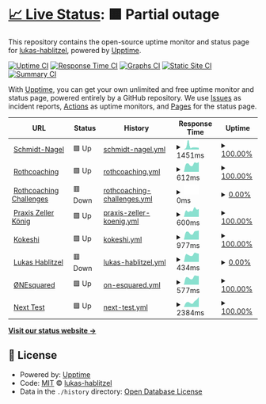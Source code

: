 # [📈 Live Status](https://lukas-hablitzel.github.io/upptime): <!--live status--> **🟧 Partial outage**

This repository contains the open-source uptime monitor and status page for [lukas-hablitzel](https://lukas-hablitzel.github.io/upptime), powered by [Upptime](https://github.com/upptime/upptime).

[![Uptime CI](https://github.com/koj-co/upptime/workflows/Uptime%20CI/badge.svg)](https://github.com/koj-co/upptime/actions?query=workflow%3A%22Uptime+CI%22)
[![Response Time CI](https://github.com/koj-co/upptime/workflows/Response%20Time%20CI/badge.svg)](https://github.com/koj-co/upptime/actions?query=workflow%3A%22Response+Time+CI%22)
[![Graphs CI](https://github.com/koj-co/upptime/workflows/Graphs%20CI/badge.svg)](https://github.com/koj-co/upptime/actions?query=workflow%3A%22Graphs+CI%22)
[![Static Site CI](https://github.com/koj-co/upptime/workflows/Static%20Site%20CI/badge.svg)](https://github.com/koj-co/upptime/actions?query=workflow%3A%22Static+Site+CI%22)
[![Summary CI](https://github.com/koj-co/upptime/workflows/Summary%20CI/badge.svg)](https://github.com/koj-co/upptime/actions?query=workflow%3A%22Summary+CI%22)

With [Upptime](https://upptime.js.org), you can get your own unlimited and free uptime monitor and status page, powered entirely by a GitHub repository. We use [Issues](https://github.com/lukas-hablitzel/upptime/issues) as incident reports, [Actions](https://github.com/lukas-hablitzel/upptime/actions) as uptime monitors, and [Pages](https://lukas-hablitzel.github.io/upptime) for the status page.

<!--start: status pages-->
<!-- This summary is generated by Upptime (https://github.com/upptime/upptime) -->
<!-- Do not edit this manually, your changes will be overwritten -->
<!-- prettier-ignore -->
| URL | Status | History | Response Time | Uptime |
| --- | ------ | ------- | ------------- | ------ |
| <img alt="" src="https://icons.duckduckgo.com/ip3/schmidt-nagel.ch.ico" height="13"> [Schmidt-Nagel](https://schmidt-nagel.ch) | 🟩 Up | [schmidt-nagel.yml](https://github.com/lukas-hablitzel/upptime/commits/HEAD/history/schmidt-nagel.yml) | <details><summary><img alt="Response time graph" src="./graphs/schmidt-nagel/response-time-week.png" height="20"> 1451ms</summary><br><a href="https://lukas-hablitzel.github.io/upptime/history/schmidt-nagel"><img alt="Response time 850" src="https://img.shields.io/endpoint?url=https%3A%2F%2Fraw.githubusercontent.com%2Flukas-hablitzel%2Fupptime%2FHEAD%2Fapi%2Fschmidt-nagel%2Fresponse-time.json"></a><br><a href="https://lukas-hablitzel.github.io/upptime/history/schmidt-nagel"><img alt="24-hour response time 913" src="https://img.shields.io/endpoint?url=https%3A%2F%2Fraw.githubusercontent.com%2Flukas-hablitzel%2Fupptime%2FHEAD%2Fapi%2Fschmidt-nagel%2Fresponse-time-day.json"></a><br><a href="https://lukas-hablitzel.github.io/upptime/history/schmidt-nagel"><img alt="7-day response time 1451" src="https://img.shields.io/endpoint?url=https%3A%2F%2Fraw.githubusercontent.com%2Flukas-hablitzel%2Fupptime%2FHEAD%2Fapi%2Fschmidt-nagel%2Fresponse-time-week.json"></a><br><a href="https://lukas-hablitzel.github.io/upptime/history/schmidt-nagel"><img alt="30-day response time 957" src="https://img.shields.io/endpoint?url=https%3A%2F%2Fraw.githubusercontent.com%2Flukas-hablitzel%2Fupptime%2FHEAD%2Fapi%2Fschmidt-nagel%2Fresponse-time-month.json"></a><br><a href="https://lukas-hablitzel.github.io/upptime/history/schmidt-nagel"><img alt="1-year response time 799" src="https://img.shields.io/endpoint?url=https%3A%2F%2Fraw.githubusercontent.com%2Flukas-hablitzel%2Fupptime%2FHEAD%2Fapi%2Fschmidt-nagel%2Fresponse-time-year.json"></a></details> | <details><summary><a href="https://lukas-hablitzel.github.io/upptime/history/schmidt-nagel">100.00%</a></summary><a href="https://lukas-hablitzel.github.io/upptime/history/schmidt-nagel"><img alt="All-time uptime 99.95%" src="https://img.shields.io/endpoint?url=https%3A%2F%2Fraw.githubusercontent.com%2Flukas-hablitzel%2Fupptime%2FHEAD%2Fapi%2Fschmidt-nagel%2Fuptime.json"></a><br><a href="https://lukas-hablitzel.github.io/upptime/history/schmidt-nagel"><img alt="24-hour uptime 100.00%" src="https://img.shields.io/endpoint?url=https%3A%2F%2Fraw.githubusercontent.com%2Flukas-hablitzel%2Fupptime%2FHEAD%2Fapi%2Fschmidt-nagel%2Fuptime-day.json"></a><br><a href="https://lukas-hablitzel.github.io/upptime/history/schmidt-nagel"><img alt="7-day uptime 100.00%" src="https://img.shields.io/endpoint?url=https%3A%2F%2Fraw.githubusercontent.com%2Flukas-hablitzel%2Fupptime%2FHEAD%2Fapi%2Fschmidt-nagel%2Fuptime-week.json"></a><br><a href="https://lukas-hablitzel.github.io/upptime/history/schmidt-nagel"><img alt="30-day uptime 99.96%" src="https://img.shields.io/endpoint?url=https%3A%2F%2Fraw.githubusercontent.com%2Flukas-hablitzel%2Fupptime%2FHEAD%2Fapi%2Fschmidt-nagel%2Fuptime-month.json"></a><br><a href="https://lukas-hablitzel.github.io/upptime/history/schmidt-nagel"><img alt="1-year uptime 99.99%" src="https://img.shields.io/endpoint?url=https%3A%2F%2Fraw.githubusercontent.com%2Flukas-hablitzel%2Fupptime%2FHEAD%2Fapi%2Fschmidt-nagel%2Fuptime-year.json"></a></details>
| <img alt="" src="https://icons.duckduckgo.com/ip3/rothcoaching.com.ico" height="13"> [Rothcoaching](https://rothcoaching.com) | 🟩 Up | [rothcoaching.yml](https://github.com/lukas-hablitzel/upptime/commits/HEAD/history/rothcoaching.yml) | <details><summary><img alt="Response time graph" src="./graphs/rothcoaching/response-time-week.png" height="20"> 612ms</summary><br><a href="https://lukas-hablitzel.github.io/upptime/history/rothcoaching"><img alt="Response time 588" src="https://img.shields.io/endpoint?url=https%3A%2F%2Fraw.githubusercontent.com%2Flukas-hablitzel%2Fupptime%2FHEAD%2Fapi%2Frothcoaching%2Fresponse-time.json"></a><br><a href="https://lukas-hablitzel.github.io/upptime/history/rothcoaching"><img alt="24-hour response time 460" src="https://img.shields.io/endpoint?url=https%3A%2F%2Fraw.githubusercontent.com%2Flukas-hablitzel%2Fupptime%2FHEAD%2Fapi%2Frothcoaching%2Fresponse-time-day.json"></a><br><a href="https://lukas-hablitzel.github.io/upptime/history/rothcoaching"><img alt="7-day response time 612" src="https://img.shields.io/endpoint?url=https%3A%2F%2Fraw.githubusercontent.com%2Flukas-hablitzel%2Fupptime%2FHEAD%2Fapi%2Frothcoaching%2Fresponse-time-week.json"></a><br><a href="https://lukas-hablitzel.github.io/upptime/history/rothcoaching"><img alt="30-day response time 720" src="https://img.shields.io/endpoint?url=https%3A%2F%2Fraw.githubusercontent.com%2Flukas-hablitzel%2Fupptime%2FHEAD%2Fapi%2Frothcoaching%2Fresponse-time-month.json"></a><br><a href="https://lukas-hablitzel.github.io/upptime/history/rothcoaching"><img alt="1-year response time 595" src="https://img.shields.io/endpoint?url=https%3A%2F%2Fraw.githubusercontent.com%2Flukas-hablitzel%2Fupptime%2FHEAD%2Fapi%2Frothcoaching%2Fresponse-time-year.json"></a></details> | <details><summary><a href="https://lukas-hablitzel.github.io/upptime/history/rothcoaching">100.00%</a></summary><a href="https://lukas-hablitzel.github.io/upptime/history/rothcoaching"><img alt="All-time uptime 99.97%" src="https://img.shields.io/endpoint?url=https%3A%2F%2Fraw.githubusercontent.com%2Flukas-hablitzel%2Fupptime%2FHEAD%2Fapi%2Frothcoaching%2Fuptime.json"></a><br><a href="https://lukas-hablitzel.github.io/upptime/history/rothcoaching"><img alt="24-hour uptime 100.00%" src="https://img.shields.io/endpoint?url=https%3A%2F%2Fraw.githubusercontent.com%2Flukas-hablitzel%2Fupptime%2FHEAD%2Fapi%2Frothcoaching%2Fuptime-day.json"></a><br><a href="https://lukas-hablitzel.github.io/upptime/history/rothcoaching"><img alt="7-day uptime 100.00%" src="https://img.shields.io/endpoint?url=https%3A%2F%2Fraw.githubusercontent.com%2Flukas-hablitzel%2Fupptime%2FHEAD%2Fapi%2Frothcoaching%2Fuptime-week.json"></a><br><a href="https://lukas-hablitzel.github.io/upptime/history/rothcoaching"><img alt="30-day uptime 99.84%" src="https://img.shields.io/endpoint?url=https%3A%2F%2Fraw.githubusercontent.com%2Flukas-hablitzel%2Fupptime%2FHEAD%2Fapi%2Frothcoaching%2Fuptime-month.json"></a><br><a href="https://lukas-hablitzel.github.io/upptime/history/rothcoaching"><img alt="1-year uptime 99.97%" src="https://img.shields.io/endpoint?url=https%3A%2F%2Fraw.githubusercontent.com%2Flukas-hablitzel%2Fupptime%2FHEAD%2Fapi%2Frothcoaching%2Fuptime-year.json"></a></details>
| <img alt="" src="https://icons.duckduckgo.com/ip3/rothcoaching-challenges.com.ico" height="13"> [Rothcoaching Challenges](https://rothcoaching-challenges.com/) | 🟥 Down | [rothcoaching-challenges.yml](https://github.com/lukas-hablitzel/upptime/commits/HEAD/history/rothcoaching-challenges.yml) | <details><summary><img alt="Response time graph" src="./graphs/rothcoaching-challenges/response-time-week.png" height="20"> 0ms</summary><br><a href="https://lukas-hablitzel.github.io/upptime/history/rothcoaching-challenges"><img alt="Response time 717" src="https://img.shields.io/endpoint?url=https%3A%2F%2Fraw.githubusercontent.com%2Flukas-hablitzel%2Fupptime%2FHEAD%2Fapi%2Frothcoaching-challenges%2Fresponse-time.json"></a><br><a href="https://lukas-hablitzel.github.io/upptime/history/rothcoaching-challenges"><img alt="24-hour response time 0" src="https://img.shields.io/endpoint?url=https%3A%2F%2Fraw.githubusercontent.com%2Flukas-hablitzel%2Fupptime%2FHEAD%2Fapi%2Frothcoaching-challenges%2Fresponse-time-day.json"></a><br><a href="https://lukas-hablitzel.github.io/upptime/history/rothcoaching-challenges"><img alt="7-day response time 0" src="https://img.shields.io/endpoint?url=https%3A%2F%2Fraw.githubusercontent.com%2Flukas-hablitzel%2Fupptime%2FHEAD%2Fapi%2Frothcoaching-challenges%2Fresponse-time-week.json"></a><br><a href="https://lukas-hablitzel.github.io/upptime/history/rothcoaching-challenges"><img alt="30-day response time 837" src="https://img.shields.io/endpoint?url=https%3A%2F%2Fraw.githubusercontent.com%2Flukas-hablitzel%2Fupptime%2FHEAD%2Fapi%2Frothcoaching-challenges%2Fresponse-time-month.json"></a><br><a href="https://lukas-hablitzel.github.io/upptime/history/rothcoaching-challenges"><img alt="1-year response time 756" src="https://img.shields.io/endpoint?url=https%3A%2F%2Fraw.githubusercontent.com%2Flukas-hablitzel%2Fupptime%2FHEAD%2Fapi%2Frothcoaching-challenges%2Fresponse-time-year.json"></a></details> | <details><summary><a href="https://lukas-hablitzel.github.io/upptime/history/rothcoaching-challenges">0.00%</a></summary><a href="https://lukas-hablitzel.github.io/upptime/history/rothcoaching-challenges"><img alt="All-time uptime 99.04%" src="https://img.shields.io/endpoint?url=https%3A%2F%2Fraw.githubusercontent.com%2Flukas-hablitzel%2Fupptime%2FHEAD%2Fapi%2Frothcoaching-challenges%2Fuptime.json"></a><br><a href="https://lukas-hablitzel.github.io/upptime/history/rothcoaching-challenges"><img alt="24-hour uptime 0.00%" src="https://img.shields.io/endpoint?url=https%3A%2F%2Fraw.githubusercontent.com%2Flukas-hablitzel%2Fupptime%2FHEAD%2Fapi%2Frothcoaching-challenges%2Fuptime-day.json"></a><br><a href="https://lukas-hablitzel.github.io/upptime/history/rothcoaching-challenges"><img alt="7-day uptime 0.00%" src="https://img.shields.io/endpoint?url=https%3A%2F%2Fraw.githubusercontent.com%2Flukas-hablitzel%2Fupptime%2FHEAD%2Fapi%2Frothcoaching-challenges%2Fuptime-week.json"></a><br><a href="https://lukas-hablitzel.github.io/upptime/history/rothcoaching-challenges"><img alt="30-day uptime 75.31%" src="https://img.shields.io/endpoint?url=https%3A%2F%2Fraw.githubusercontent.com%2Flukas-hablitzel%2Fupptime%2FHEAD%2Fapi%2Frothcoaching-challenges%2Fuptime-month.json"></a><br><a href="https://lukas-hablitzel.github.io/upptime/history/rothcoaching-challenges"><img alt="1-year uptime 97.93%" src="https://img.shields.io/endpoint?url=https%3A%2F%2Fraw.githubusercontent.com%2Flukas-hablitzel%2Fupptime%2FHEAD%2Fapi%2Frothcoaching-challenges%2Fuptime-year.json"></a></details>
| <img alt="" src="https://icons.duckduckgo.com/ip3/praxis-zeller-koenig.de.ico" height="13"> [Praxis Zeller König](https://praxis-zeller-koenig.de) | 🟩 Up | [praxis-zeller-koenig.yml](https://github.com/lukas-hablitzel/upptime/commits/HEAD/history/praxis-zeller-koenig.yml) | <details><summary><img alt="Response time graph" src="./graphs/praxis-zeller-koenig/response-time-week.png" height="20"> 600ms</summary><br><a href="https://lukas-hablitzel.github.io/upptime/history/praxis-zeller-koenig"><img alt="Response time 605" src="https://img.shields.io/endpoint?url=https%3A%2F%2Fraw.githubusercontent.com%2Flukas-hablitzel%2Fupptime%2FHEAD%2Fapi%2Fpraxis-zeller-koenig%2Fresponse-time.json"></a><br><a href="https://lukas-hablitzel.github.io/upptime/history/praxis-zeller-koenig"><img alt="24-hour response time 516" src="https://img.shields.io/endpoint?url=https%3A%2F%2Fraw.githubusercontent.com%2Flukas-hablitzel%2Fupptime%2FHEAD%2Fapi%2Fpraxis-zeller-koenig%2Fresponse-time-day.json"></a><br><a href="https://lukas-hablitzel.github.io/upptime/history/praxis-zeller-koenig"><img alt="7-day response time 600" src="https://img.shields.io/endpoint?url=https%3A%2F%2Fraw.githubusercontent.com%2Flukas-hablitzel%2Fupptime%2FHEAD%2Fapi%2Fpraxis-zeller-koenig%2Fresponse-time-week.json"></a><br><a href="https://lukas-hablitzel.github.io/upptime/history/praxis-zeller-koenig"><img alt="30-day response time 795" src="https://img.shields.io/endpoint?url=https%3A%2F%2Fraw.githubusercontent.com%2Flukas-hablitzel%2Fupptime%2FHEAD%2Fapi%2Fpraxis-zeller-koenig%2Fresponse-time-month.json"></a><br><a href="https://lukas-hablitzel.github.io/upptime/history/praxis-zeller-koenig"><img alt="1-year response time 610" src="https://img.shields.io/endpoint?url=https%3A%2F%2Fraw.githubusercontent.com%2Flukas-hablitzel%2Fupptime%2FHEAD%2Fapi%2Fpraxis-zeller-koenig%2Fresponse-time-year.json"></a></details> | <details><summary><a href="https://lukas-hablitzel.github.io/upptime/history/praxis-zeller-koenig">100.00%</a></summary><a href="https://lukas-hablitzel.github.io/upptime/history/praxis-zeller-koenig"><img alt="All-time uptime 99.51%" src="https://img.shields.io/endpoint?url=https%3A%2F%2Fraw.githubusercontent.com%2Flukas-hablitzel%2Fupptime%2FHEAD%2Fapi%2Fpraxis-zeller-koenig%2Fuptime.json"></a><br><a href="https://lukas-hablitzel.github.io/upptime/history/praxis-zeller-koenig"><img alt="24-hour uptime 100.00%" src="https://img.shields.io/endpoint?url=https%3A%2F%2Fraw.githubusercontent.com%2Flukas-hablitzel%2Fupptime%2FHEAD%2Fapi%2Fpraxis-zeller-koenig%2Fuptime-day.json"></a><br><a href="https://lukas-hablitzel.github.io/upptime/history/praxis-zeller-koenig"><img alt="7-day uptime 100.00%" src="https://img.shields.io/endpoint?url=https%3A%2F%2Fraw.githubusercontent.com%2Flukas-hablitzel%2Fupptime%2FHEAD%2Fapi%2Fpraxis-zeller-koenig%2Fuptime-week.json"></a><br><a href="https://lukas-hablitzel.github.io/upptime/history/praxis-zeller-koenig"><img alt="30-day uptime 87.66%" src="https://img.shields.io/endpoint?url=https%3A%2F%2Fraw.githubusercontent.com%2Flukas-hablitzel%2Fupptime%2FHEAD%2Fapi%2Fpraxis-zeller-koenig%2Fuptime-month.json"></a><br><a href="https://lukas-hablitzel.github.io/upptime/history/praxis-zeller-koenig"><img alt="1-year uptime 98.95%" src="https://img.shields.io/endpoint?url=https%3A%2F%2Fraw.githubusercontent.com%2Flukas-hablitzel%2Fupptime%2FHEAD%2Fapi%2Fpraxis-zeller-koenig%2Fuptime-year.json"></a></details>
| <img alt="" src="https://icons.duckduckgo.com/ip3/kokeshi.ai.ico" height="13"> [Kokeshi](https://kokeshi.ai) | 🟩 Up | [kokeshi.yml](https://github.com/lukas-hablitzel/upptime/commits/HEAD/history/kokeshi.yml) | <details><summary><img alt="Response time graph" src="./graphs/kokeshi/response-time-week.png" height="20"> 977ms</summary><br><a href="https://lukas-hablitzel.github.io/upptime/history/kokeshi"><img alt="Response time 705" src="https://img.shields.io/endpoint?url=https%3A%2F%2Fraw.githubusercontent.com%2Flukas-hablitzel%2Fupptime%2FHEAD%2Fapi%2Fkokeshi%2Fresponse-time.json"></a><br><a href="https://lukas-hablitzel.github.io/upptime/history/kokeshi"><img alt="24-hour response time 683" src="https://img.shields.io/endpoint?url=https%3A%2F%2Fraw.githubusercontent.com%2Flukas-hablitzel%2Fupptime%2FHEAD%2Fapi%2Fkokeshi%2Fresponse-time-day.json"></a><br><a href="https://lukas-hablitzel.github.io/upptime/history/kokeshi"><img alt="7-day response time 977" src="https://img.shields.io/endpoint?url=https%3A%2F%2Fraw.githubusercontent.com%2Flukas-hablitzel%2Fupptime%2FHEAD%2Fapi%2Fkokeshi%2Fresponse-time-week.json"></a><br><a href="https://lukas-hablitzel.github.io/upptime/history/kokeshi"><img alt="30-day response time 1176" src="https://img.shields.io/endpoint?url=https%3A%2F%2Fraw.githubusercontent.com%2Flukas-hablitzel%2Fupptime%2FHEAD%2Fapi%2Fkokeshi%2Fresponse-time-month.json"></a><br><a href="https://lukas-hablitzel.github.io/upptime/history/kokeshi"><img alt="1-year response time 735" src="https://img.shields.io/endpoint?url=https%3A%2F%2Fraw.githubusercontent.com%2Flukas-hablitzel%2Fupptime%2FHEAD%2Fapi%2Fkokeshi%2Fresponse-time-year.json"></a></details> | <details><summary><a href="https://lukas-hablitzel.github.io/upptime/history/kokeshi">100.00%</a></summary><a href="https://lukas-hablitzel.github.io/upptime/history/kokeshi"><img alt="All-time uptime 88.54%" src="https://img.shields.io/endpoint?url=https%3A%2F%2Fraw.githubusercontent.com%2Flukas-hablitzel%2Fupptime%2FHEAD%2Fapi%2Fkokeshi%2Fuptime.json"></a><br><a href="https://lukas-hablitzel.github.io/upptime/history/kokeshi"><img alt="24-hour uptime 100.00%" src="https://img.shields.io/endpoint?url=https%3A%2F%2Fraw.githubusercontent.com%2Flukas-hablitzel%2Fupptime%2FHEAD%2Fapi%2Fkokeshi%2Fuptime-day.json"></a><br><a href="https://lukas-hablitzel.github.io/upptime/history/kokeshi"><img alt="7-day uptime 100.00%" src="https://img.shields.io/endpoint?url=https%3A%2F%2Fraw.githubusercontent.com%2Flukas-hablitzel%2Fupptime%2FHEAD%2Fapi%2Fkokeshi%2Fuptime-week.json"></a><br><a href="https://lukas-hablitzel.github.io/upptime/history/kokeshi"><img alt="30-day uptime 99.89%" src="https://img.shields.io/endpoint?url=https%3A%2F%2Fraw.githubusercontent.com%2Flukas-hablitzel%2Fupptime%2FHEAD%2Fapi%2Fkokeshi%2Fuptime-month.json"></a><br><a href="https://lukas-hablitzel.github.io/upptime/history/kokeshi"><img alt="1-year uptime 74.99%" src="https://img.shields.io/endpoint?url=https%3A%2F%2Fraw.githubusercontent.com%2Flukas-hablitzel%2Fupptime%2FHEAD%2Fapi%2Fkokeshi%2Fuptime-year.json"></a></details>
| <img alt="" src="https://icons.duckduckgo.com/ip3/lukas-hablitzel.com.ico" height="13"> [Lukas Hablitzel](https://lukas-hablitzel.com) | 🟥 Down | [lukas-hablitzel.yml](https://github.com/lukas-hablitzel/upptime/commits/HEAD/history/lukas-hablitzel.yml) | <details><summary><img alt="Response time graph" src="./graphs/lukas-hablitzel/response-time-week.png" height="20"> 434ms</summary><br><a href="https://lukas-hablitzel.github.io/upptime/history/lukas-hablitzel"><img alt="Response time 755" src="https://img.shields.io/endpoint?url=https%3A%2F%2Fraw.githubusercontent.com%2Flukas-hablitzel%2Fupptime%2FHEAD%2Fapi%2Flukas-hablitzel%2Fresponse-time.json"></a><br><a href="https://lukas-hablitzel.github.io/upptime/history/lukas-hablitzel"><img alt="24-hour response time 343" src="https://img.shields.io/endpoint?url=https%3A%2F%2Fraw.githubusercontent.com%2Flukas-hablitzel%2Fupptime%2FHEAD%2Fapi%2Flukas-hablitzel%2Fresponse-time-day.json"></a><br><a href="https://lukas-hablitzel.github.io/upptime/history/lukas-hablitzel"><img alt="7-day response time 434" src="https://img.shields.io/endpoint?url=https%3A%2F%2Fraw.githubusercontent.com%2Flukas-hablitzel%2Fupptime%2FHEAD%2Fapi%2Flukas-hablitzel%2Fresponse-time-week.json"></a><br><a href="https://lukas-hablitzel.github.io/upptime/history/lukas-hablitzel"><img alt="30-day response time 429" src="https://img.shields.io/endpoint?url=https%3A%2F%2Fraw.githubusercontent.com%2Flukas-hablitzel%2Fupptime%2FHEAD%2Fapi%2Flukas-hablitzel%2Fresponse-time-month.json"></a><br><a href="https://lukas-hablitzel.github.io/upptime/history/lukas-hablitzel"><img alt="1-year response time 728" src="https://img.shields.io/endpoint?url=https%3A%2F%2Fraw.githubusercontent.com%2Flukas-hablitzel%2Fupptime%2FHEAD%2Fapi%2Flukas-hablitzel%2Fresponse-time-year.json"></a></details> | <details><summary><a href="https://lukas-hablitzel.github.io/upptime/history/lukas-hablitzel">0.00%</a></summary><a href="https://lukas-hablitzel.github.io/upptime/history/lukas-hablitzel"><img alt="All-time uptime 84.19%" src="https://img.shields.io/endpoint?url=https%3A%2F%2Fraw.githubusercontent.com%2Flukas-hablitzel%2Fupptime%2FHEAD%2Fapi%2Flukas-hablitzel%2Fuptime.json"></a><br><a href="https://lukas-hablitzel.github.io/upptime/history/lukas-hablitzel"><img alt="24-hour uptime 0.00%" src="https://img.shields.io/endpoint?url=https%3A%2F%2Fraw.githubusercontent.com%2Flukas-hablitzel%2Fupptime%2FHEAD%2Fapi%2Flukas-hablitzel%2Fuptime-day.json"></a><br><a href="https://lukas-hablitzel.github.io/upptime/history/lukas-hablitzel"><img alt="7-day uptime 0.00%" src="https://img.shields.io/endpoint?url=https%3A%2F%2Fraw.githubusercontent.com%2Flukas-hablitzel%2Fupptime%2FHEAD%2Fapi%2Flukas-hablitzel%2Fuptime-week.json"></a><br><a href="https://lukas-hablitzel.github.io/upptime/history/lukas-hablitzel"><img alt="30-day uptime 0.00%" src="https://img.shields.io/endpoint?url=https%3A%2F%2Fraw.githubusercontent.com%2Flukas-hablitzel%2Fupptime%2FHEAD%2Fapi%2Flukas-hablitzel%2Fuptime-month.json"></a><br><a href="https://lukas-hablitzel.github.io/upptime/history/lukas-hablitzel"><img alt="1-year uptime 65.48%" src="https://img.shields.io/endpoint?url=https%3A%2F%2Fraw.githubusercontent.com%2Flukas-hablitzel%2Fupptime%2FHEAD%2Fapi%2Flukas-hablitzel%2Fuptime-year.json"></a></details>
| <img alt="" src="https://icons.duckduckgo.com/ip3/one-squared.com.ico" height="13"> [ØNEsquared](https://one-squared.com) | 🟩 Up | [on-esquared.yml](https://github.com/lukas-hablitzel/upptime/commits/HEAD/history/on-esquared.yml) | <details><summary><img alt="Response time graph" src="./graphs/on-esquared/response-time-week.png" height="20"> 577ms</summary><br><a href="https://lukas-hablitzel.github.io/upptime/history/on-esquared"><img alt="Response time 582" src="https://img.shields.io/endpoint?url=https%3A%2F%2Fraw.githubusercontent.com%2Flukas-hablitzel%2Fupptime%2FHEAD%2Fapi%2Fon-esquared%2Fresponse-time.json"></a><br><a href="https://lukas-hablitzel.github.io/upptime/history/on-esquared"><img alt="24-hour response time 457" src="https://img.shields.io/endpoint?url=https%3A%2F%2Fraw.githubusercontent.com%2Flukas-hablitzel%2Fupptime%2FHEAD%2Fapi%2Fon-esquared%2Fresponse-time-day.json"></a><br><a href="https://lukas-hablitzel.github.io/upptime/history/on-esquared"><img alt="7-day response time 577" src="https://img.shields.io/endpoint?url=https%3A%2F%2Fraw.githubusercontent.com%2Flukas-hablitzel%2Fupptime%2FHEAD%2Fapi%2Fon-esquared%2Fresponse-time-week.json"></a><br><a href="https://lukas-hablitzel.github.io/upptime/history/on-esquared"><img alt="30-day response time 795" src="https://img.shields.io/endpoint?url=https%3A%2F%2Fraw.githubusercontent.com%2Flukas-hablitzel%2Fupptime%2FHEAD%2Fapi%2Fon-esquared%2Fresponse-time-month.json"></a><br><a href="https://lukas-hablitzel.github.io/upptime/history/on-esquared"><img alt="1-year response time 589" src="https://img.shields.io/endpoint?url=https%3A%2F%2Fraw.githubusercontent.com%2Flukas-hablitzel%2Fupptime%2FHEAD%2Fapi%2Fon-esquared%2Fresponse-time-year.json"></a></details> | <details><summary><a href="https://lukas-hablitzel.github.io/upptime/history/on-esquared">100.00%</a></summary><a href="https://lukas-hablitzel.github.io/upptime/history/on-esquared"><img alt="All-time uptime 99.90%" src="https://img.shields.io/endpoint?url=https%3A%2F%2Fraw.githubusercontent.com%2Flukas-hablitzel%2Fupptime%2FHEAD%2Fapi%2Fon-esquared%2Fuptime.json"></a><br><a href="https://lukas-hablitzel.github.io/upptime/history/on-esquared"><img alt="24-hour uptime 100.00%" src="https://img.shields.io/endpoint?url=https%3A%2F%2Fraw.githubusercontent.com%2Flukas-hablitzel%2Fupptime%2FHEAD%2Fapi%2Fon-esquared%2Fuptime-day.json"></a><br><a href="https://lukas-hablitzel.github.io/upptime/history/on-esquared"><img alt="7-day uptime 100.00%" src="https://img.shields.io/endpoint?url=https%3A%2F%2Fraw.githubusercontent.com%2Flukas-hablitzel%2Fupptime%2FHEAD%2Fapi%2Fon-esquared%2Fuptime-week.json"></a><br><a href="https://lukas-hablitzel.github.io/upptime/history/on-esquared"><img alt="30-day uptime 99.93%" src="https://img.shields.io/endpoint?url=https%3A%2F%2Fraw.githubusercontent.com%2Flukas-hablitzel%2Fupptime%2FHEAD%2Fapi%2Fon-esquared%2Fuptime-month.json"></a><br><a href="https://lukas-hablitzel.github.io/upptime/history/on-esquared"><img alt="1-year uptime 99.79%" src="https://img.shields.io/endpoint?url=https%3A%2F%2Fraw.githubusercontent.com%2Flukas-hablitzel%2Fupptime%2FHEAD%2Fapi%2Fon-esquared%2Fuptime-year.json"></a></details>
| <img alt="" src="https://icons.duckduckgo.com/ip3/test4.one-squared.com.ico" height="13"> [Next Test](https://test4.one-squared.com) | 🟩 Up | [next-test.yml](https://github.com/lukas-hablitzel/upptime/commits/HEAD/history/next-test.yml) | <details><summary><img alt="Response time graph" src="./graphs/next-test/response-time-week.png" height="20"> 2384ms</summary><br><a href="https://lukas-hablitzel.github.io/upptime/history/next-test"><img alt="Response time 2275" src="https://img.shields.io/endpoint?url=https%3A%2F%2Fraw.githubusercontent.com%2Flukas-hablitzel%2Fupptime%2FHEAD%2Fapi%2Fnext-test%2Fresponse-time.json"></a><br><a href="https://lukas-hablitzel.github.io/upptime/history/next-test"><img alt="24-hour response time 1178" src="https://img.shields.io/endpoint?url=https%3A%2F%2Fraw.githubusercontent.com%2Flukas-hablitzel%2Fupptime%2FHEAD%2Fapi%2Fnext-test%2Fresponse-time-day.json"></a><br><a href="https://lukas-hablitzel.github.io/upptime/history/next-test"><img alt="7-day response time 2384" src="https://img.shields.io/endpoint?url=https%3A%2F%2Fraw.githubusercontent.com%2Flukas-hablitzel%2Fupptime%2FHEAD%2Fapi%2Fnext-test%2Fresponse-time-week.json"></a><br><a href="https://lukas-hablitzel.github.io/upptime/history/next-test"><img alt="30-day response time 2819" src="https://img.shields.io/endpoint?url=https%3A%2F%2Fraw.githubusercontent.com%2Flukas-hablitzel%2Fupptime%2FHEAD%2Fapi%2Fnext-test%2Fresponse-time-month.json"></a><br><a href="https://lukas-hablitzel.github.io/upptime/history/next-test"><img alt="1-year response time 2407" src="https://img.shields.io/endpoint?url=https%3A%2F%2Fraw.githubusercontent.com%2Flukas-hablitzel%2Fupptime%2FHEAD%2Fapi%2Fnext-test%2Fresponse-time-year.json"></a></details> | <details><summary><a href="https://lukas-hablitzel.github.io/upptime/history/next-test">100.00%</a></summary><a href="https://lukas-hablitzel.github.io/upptime/history/next-test"><img alt="All-time uptime 99.90%" src="https://img.shields.io/endpoint?url=https%3A%2F%2Fraw.githubusercontent.com%2Flukas-hablitzel%2Fupptime%2FHEAD%2Fapi%2Fnext-test%2Fuptime.json"></a><br><a href="https://lukas-hablitzel.github.io/upptime/history/next-test"><img alt="24-hour uptime 100.00%" src="https://img.shields.io/endpoint?url=https%3A%2F%2Fraw.githubusercontent.com%2Flukas-hablitzel%2Fupptime%2FHEAD%2Fapi%2Fnext-test%2Fuptime-day.json"></a><br><a href="https://lukas-hablitzel.github.io/upptime/history/next-test"><img alt="7-day uptime 100.00%" src="https://img.shields.io/endpoint?url=https%3A%2F%2Fraw.githubusercontent.com%2Flukas-hablitzel%2Fupptime%2FHEAD%2Fapi%2Fnext-test%2Fuptime-week.json"></a><br><a href="https://lukas-hablitzel.github.io/upptime/history/next-test"><img alt="30-day uptime 99.81%" src="https://img.shields.io/endpoint?url=https%3A%2F%2Fraw.githubusercontent.com%2Flukas-hablitzel%2Fupptime%2FHEAD%2Fapi%2Fnext-test%2Fuptime-month.json"></a><br><a href="https://lukas-hablitzel.github.io/upptime/history/next-test"><img alt="1-year uptime 99.78%" src="https://img.shields.io/endpoint?url=https%3A%2F%2Fraw.githubusercontent.com%2Flukas-hablitzel%2Fupptime%2FHEAD%2Fapi%2Fnext-test%2Fuptime-year.json"></a></details>

<!--end: status pages-->

[**Visit our status website →**](https://lukas-hablitzel.github.io/upptime)

## 📄 License

- Powered by: [Upptime](https://github.com/upptime/upptime)
- Code: [MIT](./LICENSE) © [lukas-hablitzel](https://lukas-hablitzel.github.io/upptime)
- Data in the `./history` directory: [Open Database License](https://opendatacommons.org/licenses/odbl/1-0/)
